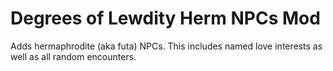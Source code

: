 # Degrees of Lewdity Herm NPCs Mod

Adds hermaphrodite (aka futa) NPCs. This includes named love interests as well as all random encounters.
